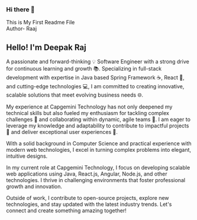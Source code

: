 ### Hi there 👋
This is My First Readme File <br>
Author- Raaj
<h2>Hello! I'm Deepak Raj</h2>
<p>A passionate and forward-thinking 💡 Software Engineer with a strong drive for continuous learning and growth 📚. Specializing in full-stack development with expertise in Java based Spring Framework ☕, React 🔄, and cutting-edge technologies 💻, I am committed to creating innovative, scalable solutions that meet evolving business needs 🌐.</p>
<p>My experience at Capgemini Technology has not only deepened my technical skills but also fueled my enthusiasm for tackling complex challenges 🧩 and collaborating within dynamic, agile teams 🤖. I am eager to leverage my knowledge and adaptability to contribute to impactful projects 🚀 and deliver exceptional user experiences 🌟.</p>
<p>With a solid background in Computer Science and practical experience with modern web technologies, I excel in turning complex problems into elegant, intuitive designs.</p>
<p>In my current role at Capgemini Technology, I focus on developing scalable web applications using Java, React.js, Angular, Node.js, and other technologies. I thrive in challenging environments that foster professional growth and innovation.</p>
<p>Outside of work, I contribute to open-source projects, explore new technologies, and stay updated with the latest industry trends. Let's connect and create something amazing together!</p>

